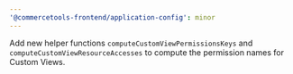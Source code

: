 ```yaml
---
'@commercetools-frontend/application-config': minor
---
```


Add new helper functions `computeCustomViewPermissionsKeys` and `computeCustomViewResourceAccesses` to compute the permission names for Custom Views.
